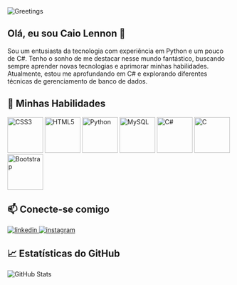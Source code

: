 
<body>
<div class="container">
  <div class="header">
    <img src="https://rishavanand.github.io/static/images/greetings.gif" alt="Greetings">
  </div>
  <div class="center">
    <h2>Olá, eu sou Caio Lennon 👋</h2>
    <div class="intro">
      Sou um entusiasta da tecnologia com experiência em Python e um pouco de C#. Tenho o sonho de me destacar nesse mundo fantástico, buscando sempre aprender novas tecnologias e aprimorar minhas habilidades. Atualmente, estou me aprofundando em C# e explorando diferentes técnicas de gerenciamento de banco de dados.
    </div>
  </div>
  <div class="center skills">
    <h2>🌟 Minhas Habilidades</h2>
    <img src="https://profilinator.rishav.dev/skills-assets/css3-original-wordmark.svg" alt="CSS3" height="80" />
    <img src="https://profilinator.rishav.dev/skills-assets/html5-original-wordmark.svg" alt="HTML5" height="80" />
    <img src="https://profilinator.rishav.dev/skills-assets/python-original.svg" alt="Python" height="80" />
    <img src="https://profilinator.rishav.dev/skills-assets/mysql-original-wordmark.svg" alt="MySQL" height="80" />
    <img src="https://profilinator.rishav.dev/skills-assets/csharp-original.svg" alt="C#" height="80" />
    <img src="https://profilinator.rishav.dev/skills-assets/c-original.svg" alt="C" height="80" />
    <img src="https://profilinator.rishav.dev/skills-assets/bootstrap-plain.svg" alt="Bootstrap" height="80" />
  </div>
  <div class="center social-links">
    <h2>📫 Conecte-se comigo</h2>
    <a href="https://www.linkedin.com/in/caio-lennon-vandermuren-3990a5290?utm_source=share&utm_campaign=share_via&utm_content=profile&utm_medium=android_app">
      <img src="https://img.shields.io/badge/linkedin-%231E77B5.svg?&style=for-the-badge&logo=linkedin&logoColor=white" alt="linkedin">
    </a>
    <a href="https://instagram.com/caiolennon_dev" target="_blank">
      <img src="https://img.shields.io/badge/instagram-%23000000.svg?&style=for-the-badge&logo=instagram&logoColor=white" alt="instagram">
    </a>
  </div>
  <div class="center github-stats">
    <h2>📈 Estatísticas do GitHub</h2>
    <img src="https://github-readme-stats.vercel.app/api?username=FakeDoVander&show_icons=true&count_private=true&hide_border=true" alt="GitHub Stats">
  </div>
</div>
</body>
</html>
